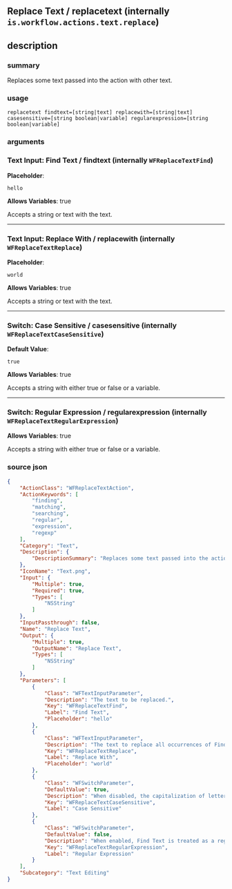 
## Replace Text / replacetext (internally `is.workflow.actions.text.replace`)



## description
### summary
Replaces some text passed into the action with other text.


### usage
`replacetext findtext=[string|text] replacewith=[string|text] casesensitive=[string boolean|variable] regularexpression=[string boolean|variable]`

### arguments
### Text Input: Find Text / findtext (internally `WFReplaceTextFind`)
**Placeholder**:
```
hello
```
**Allows Variables**: true



Accepts a string 
or text
with the text.

---

### Text Input: Replace With / replacewith (internally `WFReplaceTextReplace`)
**Placeholder**:
```
world
```
**Allows Variables**: true



Accepts a string 
or text
with the text.

---

### Switch: Case Sensitive / casesensitive (internally `WFReplaceTextCaseSensitive`)
**Default Value**:
```
true
```
**Allows Variables**: true



Accepts a string with either true or false
or a variable.

---

### Switch: Regular Expression / regularexpression (internally `WFReplaceTextRegularExpression`)
**Allows Variables**: true



Accepts a string with either true or false
or a variable.

### source json

```json
{
	"ActionClass": "WFReplaceTextAction",
	"ActionKeywords": [
		"finding",
		"matching",
		"searching",
		"regular",
		"expression",
		"regexp"
	],
	"Category": "Text",
	"Description": {
		"DescriptionSummary": "Replaces some text passed into the action with other text."
	},
	"IconName": "Text.png",
	"Input": {
		"Multiple": true,
		"Required": true,
		"Types": [
			"NSString"
		]
	},
	"InputPassthrough": false,
	"Name": "Replace Text",
	"Output": {
		"Multiple": true,
		"OutputName": "Replace Text",
		"Types": [
			"NSString"
		]
	},
	"Parameters": [
		{
			"Class": "WFTextInputParameter",
			"Description": "The text to be replaced.",
			"Key": "WFReplaceTextFind",
			"Label": "Find Text",
			"Placeholder": "hello"
		},
		{
			"Class": "WFTextInputParameter",
			"Description": "The text to replace all occurrences of Find Text.",
			"Key": "WFReplaceTextReplace",
			"Label": "Replace With",
			"Placeholder": "world"
		},
		{
			"Class": "WFSwitchParameter",
			"DefaultValue": true,
			"Description": "When disabled, the capitalization of letters is ignored.",
			"Key": "WFReplaceTextCaseSensitive",
			"Label": "Case Sensitive"
		},
		{
			"Class": "WFSwitchParameter",
			"DefaultValue": false,
			"Description": "When enabled, Find Text is treated as a regular expression.",
			"Key": "WFReplaceTextRegularExpression",
			"Label": "Regular Expression"
		}
	],
	"Subcategory": "Text Editing"
}
```
